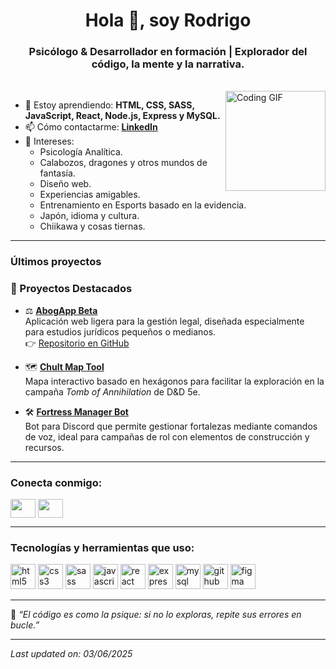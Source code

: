 <h1 align="center">Hola 👋, soy Rodrigo</h1>
<h3 align="center">Psicólogo & Desarrollador en formación | Explorador del código, la mente y la narrativa.</h3>
</br>
<img align="right" alt="Coding GIF" height="160px" src="https://media.giphy.com/media/qgQUggAC3Pfv687qPC/giphy.gif" />

- 🌱 Estoy aprendiendo: **HTML, CSS, SASS, JavaScript, React, Node.js, Express y MySQL.**
- 📫 Cómo contactarme: **[LinkedIn](https://www.linkedin.com/in/rodrigo-figueroa-sch%C3%B6bitz-04b431123/)**
- 🎯 Intereses:  
  - Psicología Analítica.
  - Calabozos, dragones y otros mundos de fantasía.  
  - Diseño web.
  - Experiencias amigables.  
  - Entrenamiento en Esports basado en la evidencia.
  - Japón, idioma y cultura.  
  - Chiikawa y cosas tiernas.

---

### Últimos proyectos

<!-- PROJECT-LIST:START -->
### 🚀 Proyectos Destacados

- ⚖️ **[AbogApp Beta](https://akniz-rdg.github.io/beta.abogapp/)**  
  Aplicación web ligera para la gestión legal, diseñada especialmente para estudios jurídicos pequeños o medianos.  
  👉 [Repositorio en GitHub](https://github.com/Akniz-RDG/beta.abogapp)

- 🗺️ **[Chult Map Tool](https://github.com/Akniz-RDG/chult_map_tool)**  
  Mapa interactivo basado en hexágonos para facilitar la exploración en la campaña *Tomb of Annihilation* de D&D 5e.

- 🛠️ **[Fortress Manager Bot](https://github.com/Akniz-RDG/FM)**  
  Bot para Discord que permite gestionar fortalezas mediante comandos de voz, ideal para campañas de rol con elementos de construcción y recursos.
<!-- PROJECT-LIST:END -->

---

### Conecta conmigo:
<p align="left">
<a href="https://www.[linkedin.com/in/rodrigoivanfigueroa](https://www.linkedin.com/in/rodrigo-figueroa-sch%C3%B6bitz-04b431123/)" target="blank"><img align="center" src="https://cdn.jsdelivr.net/npm/simple-icons@3.0.1/icons/linkedin.svg" height="30" width="40" /></a>
<a href="https://github.com/Akniz-RDG" target="blank"><img align="center" src="https://cdn.jsdelivr.net/npm/simple-icons@3.0.1/icons/github.svg" height="30" width="40" /></a>
</p>

---

### Tecnologías y herramientas que uso:

<p align="left">
  <img src="https://cdn.jsdelivr.net/npm/simple-icons@v5/icons/html5.svg" alt="html5" width="40" height="40"/>
  <img src="https://cdn.jsdelivr.net/npm/simple-icons@v5/icons/css3.svg" alt="css3" width="40" height="40"/>
  <img src="https://cdn.jsdelivr.net/npm/simple-icons@v5/icons/sass.svg" alt="sass" width="40" height="40"/>
  <img src="https://cdn.jsdelivr.net/npm/simple-icons@v5/icons/javascript.svg" alt="javascript" width="40" height="40"/>
  <img src="https://cdn.jsdelivr.net/npm/simple-icons@v5/icons/react.svg" alt="react" width="40" height="40"/>
  <img src="https://cdn.jsdelivr.net/npm/simple-icons@v5/icons/express.svg" alt="express" width="40" height="40"/>
  <img src="https://cdn.jsdelivr.net/npm/simple-icons@v5/icons/mysql.svg" alt="mysql" width="40" height="40"/>
  <img src="https://cdn.jsdelivr.net/npm/simple-icons@v5/icons/github.svg" alt="github" width="40" height="40"/>
  <img src="https://cdn.jsdelivr.net/npm/simple-icons@v5/icons/figma.svg" alt="figma" width="40" height="40"/>
</p>

---

🧠 _“El código es como la psique: si no lo exploras, repite sus errores en bucle.”_

---

_Last updated on: 03/06/2025_
